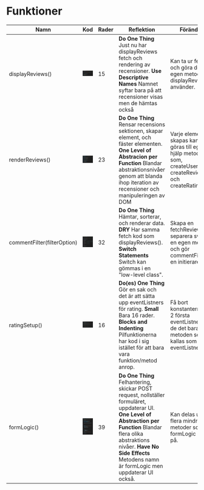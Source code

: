 # Funktioner

| Namn                        | Kod                             | Rader | Reflektion | Förändring |
|-----------------------------|---------------------------------|-------|------------|------------|
| displayReviews()            |![Kod](../img/displayReviews.png)| 15    |**Do One Thing** Just nu har displayReviews fetch och rendering av recensioner. **Use Descriptive Names** Namnet syftar bara på att recensioner visas men de hämtas också | Kan ta ur fetch och göra det till en egen metod som displayReviews använder.| Skapa en fetchReviews().
| renderReviews()             |![Kod](../img/renderReviews.png) | 23    |**Do One Thing** Rensar recensions sektionen, skapar element, och fäster elementen. **One Level of Abstracion per Function** Blandar abstraktionsnivåer genom att blanda ihop iteration av recensioner och manipuleringen av DOM | Varje element som skapas kan väl göras till egna hjälp metoder som, createUsername(), createReview(), och createRating().|
| commentFilter(filterOption) |![Kod](../img/commentFilter.png) | 32    |**Do One Thing** Hämtar, sorterar, och renderar data. **DRY** Har samma fetch kod som displayReviews(). **Switch Statements** Switch kan gömmas i en "low-level class".| Skapa en fetchReviews(), separera switch till en egen metod, och gör commentFilter() till en initierare.|
| ratingSetup()               |![Kod](../img/ratingSetup.png)   | 16    |**Do(es) One Thing** Gör en sak och det är att sätta upp eventListners för rating. **Small** Bara 16 rader. **Blocks and Indenting** Pilfunktionerna har kod i sig istället för att bara vara funktion/metod anrop.| Få bort konstanterna i de 2 första eventListner så att de det bara är metoden som kallas som i sista eventListnern.|
| formLogic()                 |![Kod](../img/formLogic.png)     | 39    |**Do One Thing** Felhantering, skickar POST request, nollställer formuläret, uppdaterar UI. **One Level of Abstraction per Function** Blandar flera olika abstraktions nivåer. **Have No Side Effects** Metodens namn är formLogic men uppdaterar UI också.| Kan delas upp i flera mindre metoder som formLogic kallar på.|

